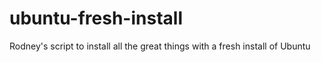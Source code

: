 # ubuntu-fresh-install
Rodney's script to install all the great things with a fresh install of Ubuntu
